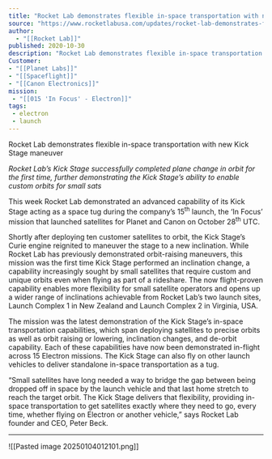 ```yaml
---
title: "Rocket Lab demonstrates flexible in-space transportation with new Kick Stage maneuver "
source: "https://www.rocketlabusa.com/updates/rocket-lab-demonstrates-flexible-in-space-transportation-with-new-kick-stage-maneuver/"
author:
  - "[[Rocket Lab]]"
published: 2020-10-30
description: "Rocket Lab demonstrates flexible in-space transportation with new Kick Stage maneuver"
Customer: 
- "[[Planet Labs]]"
- "[[Spaceflight]]"
- "[[Canon Electronics]]"
mission:
 - "[[015 'In Focus' - Electron]]"
tags:
 - electron
 - launch
---
```

Rocket Lab demonstrates flexible in-space transportation with new Kick Stage maneuver

*Rocket Lab’s Kick Stage successfully completed plane change in orbit for the first time, further demonstrating the Kick Stage’s ability to enable custom orbits for small sats*

This week Rocket Lab demonstrated an advanced capability of its Kick Stage acting as a space tug during the company’s 15<sup>th</sup> launch, the ‘In Focus’ mission that launched satellites for Planet and Canon on October 28<sup>th</sup> UTC.

Shortly after deploying ten customer satellites to orbit, the Kick Stage’s Curie engine reignited to maneuver the stage to a new inclination. While Rocket Lab has previously demonstrated orbit-raising maneuvers, this mission was the first time Kick Stage performed an inclination change, a capability increasingly sought by small satellites that require custom and unique orbits even when flying as part of a rideshare. The now flight-proven capability enables more flexibility for small satellite operators and opens up a wider range of inclinations achievable from Rocket Lab’s two launch sites, Launch Complex 1 in New Zealand and Launch Complex 2 in Virginia, USA.

The mission was the latest demonstration of the Kick Stage’s in-space transportation capabilities, which span deploying satellites to precise orbits as well as orbit raising or lowering, inclination changes, and de-orbit capability. Each of these capabilities have now been demonstrated in-flight across 15 Electron missions. The Kick Stage can also fly on other launch vehicles to deliver standalone in-space transportation as a tug.

“Small satellites have long needed a way to bridge the gap between being dropped off in space by the launch vehicle and that last home stretch to reach the target orbit. The Kick Stage delivers that flexibility, providing in-space transportation to get satellites exactly where they need to go, every time, whether flying on Electron or another vehicle,” says Rocket Lab founder and CEO, Peter Beck.

---

![[Pasted image 20250104012101.png]]